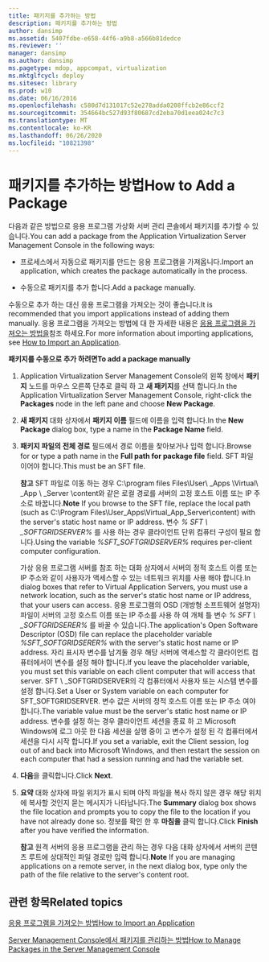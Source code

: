 ```yaml
---
title: 패키지를 추가하는 방법
description: 패키지를 추가하는 방법
author: dansimp
ms.assetid: 5407fdbe-e658-44f6-a9b8-a566b81dedce
ms.reviewer: ''
manager: dansimp
ms.author: dansimp
ms.pagetype: mdop, appcompat, virtualization
ms.mktglfcycl: deploy
ms.sitesec: library
ms.prod: w10
ms.date: 06/16/2016
ms.openlocfilehash: c580d7d131017c52e278adda0208ffcb2e86ccf2
ms.sourcegitcommit: 354664bc527d93f80687cd2eba70d1eea024c7c3
ms.translationtype: MT
ms.contentlocale: ko-KR
ms.lasthandoff: 06/26/2020
ms.locfileid: "10821398"
---
```

# <span data-ttu-id="dcacb-103">패키지를 추가하는 방법</span><span class="sxs-lookup"><span data-stu-id="dcacb-103">How to Add a Package</span></span>


<span data-ttu-id="dcacb-104">다음과 같은 방법으로 응용 프로그램 가상화 서버 관리 콘솔에서 패키지를 추가할 수 있습니다.</span><span class="sxs-lookup"><span data-stu-id="dcacb-104">You can add a package from the Application Virtualization Server Management Console in the following ways:</span></span>

-   <span data-ttu-id="dcacb-105">프로세스에서 자동으로 패키지를 만드는 응용 프로그램을 가져옵니다.</span><span class="sxs-lookup"><span data-stu-id="dcacb-105">Import an application, which creates the package automatically in the process.</span></span>

-   <span data-ttu-id="dcacb-106">수동으로 패키지를 추가 합니다.</span><span class="sxs-lookup"><span data-stu-id="dcacb-106">Add a package manually.</span></span>

<span data-ttu-id="dcacb-107">수동으로 추가 하는 대신 응용 프로그램을 가져오는 것이 좋습니다.</span><span class="sxs-lookup"><span data-stu-id="dcacb-107">It is recommended that you import applications instead of adding them manually.</span></span> <span data-ttu-id="dcacb-108">응용 프로그램을 가져오는 방법에 대 한 자세한 내용은 [응용 프로그램을 가져오는 방법을](how-to-import-an-applicationserver.md)참조 하세요.</span><span class="sxs-lookup"><span data-stu-id="dcacb-108">For more information about importing applications, see [How to Import an Application](how-to-import-an-applicationserver.md).</span></span>

**<span data-ttu-id="dcacb-109">패키지를 수동으로 추가 하려면</span><span class="sxs-lookup"><span data-stu-id="dcacb-109">To add a package manually</span></span>**

1.  <span data-ttu-id="dcacb-110">Application Virtualization Server Management Console의 왼쪽 창에서 **패키지** 노드를 마우스 오른쪽 단추로 클릭 하 고 **새 패키지**를 선택 합니다.</span><span class="sxs-lookup"><span data-stu-id="dcacb-110">In the Application Virtualization Server Management Console, right-click the **Packages** node in the left pane and choose **New Package**.</span></span>

2.  <span data-ttu-id="dcacb-111">**새 패키지** 대화 상자에서 **패키지 이름** 필드에 이름을 입력 합니다.</span><span class="sxs-lookup"><span data-stu-id="dcacb-111">In the **New Package** dialog box, type a name in the **Package Name** field.</span></span>

3.  <span data-ttu-id="dcacb-112">**패키지 파일의 전체 경로** 필드에서 경로 이름을 찾아보거나 입력 합니다.</span><span class="sxs-lookup"><span data-stu-id="dcacb-112">Browse for or type a path name in the **Full path for package file** field.</span></span> <span data-ttu-id="dcacb-113">SFT 파일 이어야 합니다.</span><span class="sxs-lookup"><span data-stu-id="dcacb-113">This must be an SFT file.</span></span>

    <span data-ttu-id="dcacb-114">**참고**  SFT 파일로 이동 하는 경우 C:\\program files Files\\User\ _Apps \\Virtual\ _App \ _Server \\content와 같은 로컬 경로를 서버의 고정 호스트 이름 또는 IP 주소로 바꿉니다.</span><span class="sxs-lookup"><span data-stu-id="dcacb-114">**Note** If you browse to the SFT file, replace the local path (such as C:\\Program Files\\User\_Apps\\Virtual\_App\_Server\\content) with the server's static host name or IP address.</span></span> <span data-ttu-id="dcacb-115">변수 *% SFT \ _SOFTGRIDSERVER%* 를 사용 하는 경우 클라이언트 단위 컴퓨터 구성이 필요 합니다.</span><span class="sxs-lookup"><span data-stu-id="dcacb-115">Using the variable *%SFT\_SOFTGRIDSERVER%* requires per-client computer configuration.</span></span>

    <span data-ttu-id="dcacb-116">가상 응용 프로그램 서버를 참조 하는 대화 상자에서 서버의 정적 호스트 이름 또는 IP 주소와 같이 사용자가 액세스할 수 있는 네트워크 위치를 사용 해야 합니다.</span><span class="sxs-lookup"><span data-stu-id="dcacb-116">In dialog boxes that refer to Virtual Application Servers, you must use a network location, such as the server's static host name or IP address, that your users can access.</span></span> <span data-ttu-id="dcacb-117">응용 프로그램의 OSD (개방형 소프트웨어 설명자) 파일이 서버의 고정 호스트 이름 또는 IP 주소를 사용 하 여 개체 틀 변수 *% SFT \ _SOFTGRIDSERER%* 를 바꿀 수 있습니다.</span><span class="sxs-lookup"><span data-stu-id="dcacb-117">The application's Open Software Descriptor (OSD) file can replace the placeholder variable *%SFT\_SOFTGRIDSERER%* with the server's static host name or IP address.</span></span> <span data-ttu-id="dcacb-118">자리 표시자 변수를 남겨둘 경우 해당 서버에 액세스할 각 클라이언트 컴퓨터에서이 변수를 설정 해야 합니다.</span><span class="sxs-lookup"><span data-stu-id="dcacb-118">If you leave the placeholder variable, you must set this variable on each client computer that will access that server.</span></span> <span data-ttu-id="dcacb-119">SFT \ _SOFTGRIDSERVER의 각 컴퓨터에서 사용자 또는 시스템 변수를 설정 합니다.</span><span class="sxs-lookup"><span data-stu-id="dcacb-119">Set a User or System variable on each computer for SFT\_SOFTGRIDSERVER.</span></span> <span data-ttu-id="dcacb-120">변수 값은 서버의 정적 호스트 이름 또는 IP 주소 여야 합니다.</span><span class="sxs-lookup"><span data-stu-id="dcacb-120">The variable value must be the server's static host name or IP address.</span></span> <span data-ttu-id="dcacb-121">변수를 설정 하는 경우 클라이언트 세션을 종료 하 고 Microsoft Windows에 로그 아웃 한 다음 세션을 실행 중이 고 변수가 설정 된 각 컴퓨터에서 세션을 다시 시작 합니다.</span><span class="sxs-lookup"><span data-stu-id="dcacb-121">If you set a variable, exit the Client session, log out of and back into Microsoft Windows, and then restart the session on each computer that had a session running and had the variable set.</span></span>

     

4.  <span data-ttu-id="dcacb-122">**다음**을 클릭합니다.</span><span class="sxs-lookup"><span data-stu-id="dcacb-122">Click **Next**.</span></span>

5.  <span data-ttu-id="dcacb-123">**요약** 대화 상자에 파일 위치가 표시 되며 아직 파일을 복사 하지 않은 경우 해당 위치에 복사할 것인지 묻는 메시지가 나타납니다.</span><span class="sxs-lookup"><span data-stu-id="dcacb-123">The **Summary** dialog box shows the file location and prompts you to copy the file to the location if you have not already done so.</span></span> <span data-ttu-id="dcacb-124">정보를 확인 한 후 **마침을** 클릭 합니다.</span><span class="sxs-lookup"><span data-stu-id="dcacb-124">Click **Finish** after you have verified the information.</span></span>

    <span data-ttu-id="dcacb-125">**참고**  원격 서버의 응용 프로그램을 관리 하는 경우 다음 대화 상자에서 서버의 콘텐츠 루트에 상대적인 파일 경로만 입력 합니다.</span><span class="sxs-lookup"><span data-stu-id="dcacb-125">**Note** If you are managing applications on a remote server, in the next dialog box, type only the path of the file relative to the server's content root.</span></span>

     

## <span data-ttu-id="dcacb-126">관련 항목</span><span class="sxs-lookup"><span data-stu-id="dcacb-126">Related topics</span></span>


[<span data-ttu-id="dcacb-127">응용 프로그램을 가져오는 방법</span><span class="sxs-lookup"><span data-stu-id="dcacb-127">How to Import an Application</span></span>](how-to-import-an-applicationserver.md)

[<span data-ttu-id="dcacb-128">Server Management Console에서 패키지를 관리하는 방법</span><span class="sxs-lookup"><span data-stu-id="dcacb-128">How to Manage Packages in the Server Management Console</span></span>](how-to-manage-packages-in-the-server-management-console.md)

 

 





